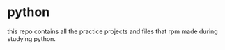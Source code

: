 # python
this repo contains all the practice projects and files that rpm made during studying python.

